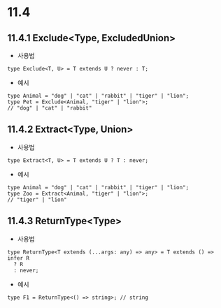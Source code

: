 # 11.4

## 11.4.1 Exclude\<Type, ExcludedUnion>

- 사용법

```tsx
type Exclude<T, U> = T extends U ? never : T;
```

- 예시

```tsx
type Animal = "dog" | "cat" | "rabbit" | "tiger" | "lion";
type Pet = Exclude<Animal, "tiger" | "lion">;
// "dog" | "cat" | "rabbit"
```

## 11.4.2 Extract\<Type, Union>

- 사용법

```tsx
type Extract<T, U> = T extends U ? T : never;
```

- 예시

```tsx
type Animal = "dog" | "cat" | "rabbit" | "tiger" | "lion";
type Zoo = Extract<Animal, "tiger" | "lion">;
// "tiger" | "lion"
```

## 11.4.3 ReturnType\<Type>

- 사용법

```tsx
type ReturnType<T extends (...args: any) => any> = T extends () => infer R
  ? R
  : never;
```

- 예시

```tsx
type F1 = ReturnType<() => string>; // string
```
